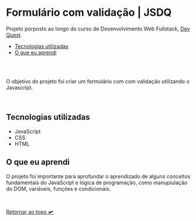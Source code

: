 # Formulário com validação | JSDQ
Projeto porposto ao longo do curso de Desenvolvimento Web Fullstack, [Dev Quest](https://www.linkedin.com/school/devquest-dev-em-dobro/).

- [Tecnologias utilizadas](#tecnologias-utilizadas)
- [O que eu aprendi](#o-que-eu-aprendi)

<br>



<br>

O objetivo do projeto foi criar um formulário com com validação utilizando o Javascript.

<br>

## Tecnologias utilizadas 
- JavaScript
- CSS 
- HTML

## O que eu aprendi
O projeto foi importante para aprofundar o aprendizado de alguns conceitos fundamentais do JavaScript e lógica de programação, como manupiulação do DOM, variáveis, funções e condicionais.

<br>

[Retornar ao topo 🛩️](#formulário-com-validação-\-jsdq)
